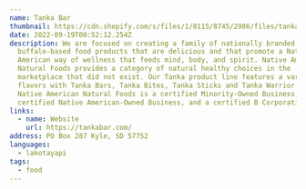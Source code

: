 ```yaml
---
name: Tanka Bar
thumbnail: https://cdn.shopify.com/s/files/1/0115/8745/2986/files/tanka-bar-logo_280x@2x.png?v=1604806938
date: 2022-09-19T00:52:12.254Z
description: We are focused on creating a family of nationally branded
  buffalo-based food products that are delicious and that promote a Native
  American way of wellness that feeds mind, body, and spirit. Native American
  Natural Foods provides a category of natural healthy choices in the
  marketplace that did not exist. Our Tanka product line features a variety of
  flavors with Tanka Bars, Tanka Bites, Tanka Sticks and Tanka Warrior Bars.
  Native American Natural Foods is a certified Minority-Owned Business, a
  certified Native American-Owned Business, and a certified B Corporation.
links:
  - name: Website
    url: https://tankabar.com/
address: PO Box 287 Kyle, SD 57752
languages:
  - lakotayapi
tags:
  - food
---
```

